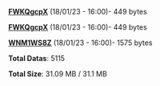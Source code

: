 [**FWKQgcpX**](/data/FWKQgcpX.txt) (18/01/23 - 16:00)- 449 bytes

[**FWKQgcpX**](/data/FWKQgcpX.txt) (18/01/23 - 16:00)- 449 bytes

[**WNM1WS8Z**](/data/WNM1WS8Z.txt) (18/01/23 - 16:00)- 1575 bytes

**Total Datas**: 5115

**Total Size**: 31.09 MB / 31.1 MB
